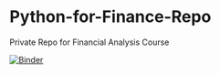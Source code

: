 # Python-for-Finance-Repo
Private Repo for Financial Analysis Course

[![Binder](https://mybinder.org/badge_logo.svg)](https://mybinder.org/v2/gh/peteshaw/pyFinance/main)

